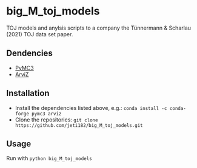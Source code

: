 # big_M_toj_models
TOJ models and anylsis scripts to a company the Tünnermann &amp; Scharlau (2021) TOJ data set paper.

## Dendencies
* [PyMC3](https://github.com/pymc-devs/pymc3) 
* [ArviZ](https://github.com/arviz-devs/arviz) 


## Installation
* Install the dependencies listed above, e.g.: `conda install -c conda-forge pymc3 arviz` 
* Clone the repositories: `git clone https://github.com/jeti182/big_M_toj_models.git`

## Usage 
Run with `python big_M_toj_models`
